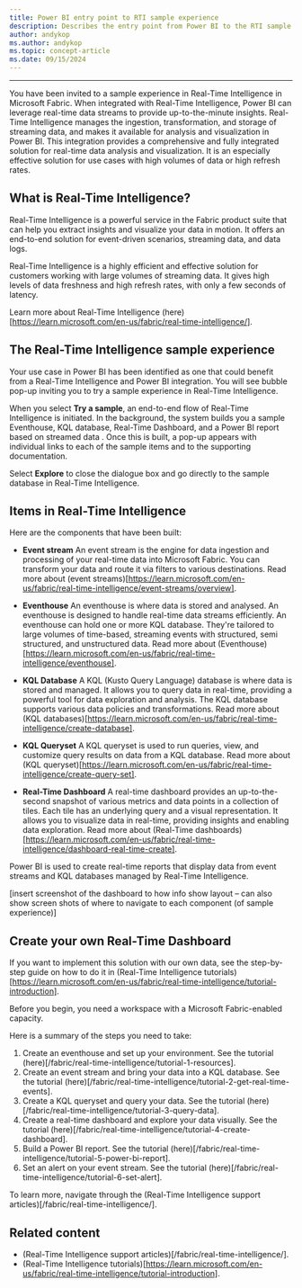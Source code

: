 ```yaml
---
title: Power BI entry point to RTI sample experience
description: Describes the entry point from Power BI to the RTI sample epxerience for identified customers.
author: andykop
ms.author: andykop
ms.topic: concept-article
ms.date: 09/15/2024
---
```

____________________________________________________________

You have been invited to a sample experience in Real-Time Intelligence in Microsoft Fabric.
When integrated with Real-Time Intelligence, Power BI can leverage real-time data streams to provide up-to-the-minute insights. Real-Time Intelligence manages the ingestion, transformation, and storage of streaming data, and makes it available for analysis and visualization in Power BI. This integration provides a comprehensive and fully integrated solution for real-time data analysis and visualization. It is an especially effective solution for use cases with high volumes of data or high refresh rates.

## What is Real-Time Intelligence?

Real-Time Intelligence is a powerful service in the Fabric product suite that can help you extract insights and visualize your data in motion.  It offers an end-to-end solution for event-driven scenarios, streaming data, and data logs.  

Real-Time Intelligence is a highly efficient and effective solution for customers working with large volumes of streaming data. It gives high levels of data freshness and high refresh rates, with only a few seconds of latency.

Learn more about Real-Time Intelligence (here)[https://learn.microsoft.com/en-us/fabric/real-time-intelligence/].

## The Real-Time Intelligence sample experience

Your use case in Power BI has been identified as one that could benefit from a Real-Time Intelligence and Power BI integration. You will see bubble pop-up inviting you to try a sample experience in Real-Time Intelligence.

When you select **Try a sample**, an end-to-end flow of Real-Time Intelligence is initiated. In the background, the system builds you a sample Eventhouse, KQL database, Real-Time Dashboard, and a Power BI report based on streamed data . Once this is built, a pop-up appears with individual links to each of the sample items and to the supporting documentation.

Select **Explore** to close the dialogue box and go directly to the sample database in Real-Time Intelligence.

## Items in Real-Time Intelligence

Here are the components that have been built:  

* **Event stream** An event stream is the engine for data ingestion and processing of your real-time data into Microsoft Fabric. You can transform your data and route it via filters to various destinations. Read more about (event streams)[https://learn.microsoft.com/en-us/fabric/real-time-intelligence/event-streams/overview].

* **Eventhouse** An eventhouse is where data is stored and analysed. An eventhouse is designed to handle real-time data streams efficiently. An eventhouse can hold one or more KQL database. They're tailored to large volumes of time-based, streaming events with structured, semi structured, and unstructured data. Read more about (Eventhouse)[https://learn.microsoft.com/en-us/fabric/real-time-intelligence/eventhouse].

* **KQL Database** A KQL (Kusto Query Language) database is where data is stored and managed. It allows you to query data in real-time, providing a powerful tool for data exploration and analysis. The KQL database supports various data policies and transformations. Read more about (KQL databases)[https://learn.microsoft.com/en-us/fabric/real-time-intelligence/create-database].

* **KQL Queryset** A KQL queryset is used to run queries, view, and customize query results on data from a KQL database. Read more about (KQL queryset)[https://learn.microsoft.com/en-us/fabric/real-time-intelligence/create-query-set].

* **Real-Time Dashboard** A real-time dashboard provides an up-to-the-second snapshot of various metrics and data points in a collection of tiles. Each tile has an underlying query and a visual representation. It allows you to visualize data in real-time, providing insights and enabling data exploration. Read more about (Real-Time dashboards)[https://learn.microsoft.com/en-us/fabric/real-time-intelligence/dashboard-real-time-create].

Power BI is used to create real-time reports that display data from event streams and KQL databases managed by Real-Time Intelligence.

[insert screenshot of the dashboard to how info show layout – can also show screen shots of where to navigate to each component (of sample experience)]

## Create your own Real-Time Dashboard

If you want to implement this solution with our own data, see the step-by-step guide on how to do it in (Real-Time Intelligence tutorials)[https://learn.microsoft.com/en-us/fabric/real-time-intelligence/tutorial-introduction].

Before you begin, you need a workspace with a Microsoft Fabric-enabled capacity.

Here is a summary of the steps you need to take:

1. Create an eventhouse and set up your environment. See the tutorial (here)[/fabric/real-time-intelligence/tutorial-1-resources].
1. Create an event stream and bring your data into a KQL database. See the tutorial (here)[/fabric/real-time-intelligence/tutorial-2-get-real-time-events].
1. Create a KQL queryset and query your data. See the tutorial (here)[/fabric/real-time-intelligence/tutorial-3-query-data].
1. Create a real-time dashboard and explore your data visually. See the tutorial (here)[/fabric/real-time-intelligence/tutorial-4-create-dashboard].
1. Build a Power BI report. See the tutorial (here)[/fabric/real-time-intelligence/tutorial-5-power-bi-report].
1. Set an alert on your event stream. See the tutorial (here)[/fabric/real-time-intelligence/tutorial-6-set-alert].

To learn more, navigate through the (Real-Time Intelligence support articles)[/fabric/real-time-intelligence/].

## Related content
* (Real-Time Intelligence support articles)[/fabric/real-time-intelligence/].
* (Real-Time Intelligence tutorials)[https://learn.microsoft.com/en-us/fabric/real-time-intelligence/tutorial-introduction].
